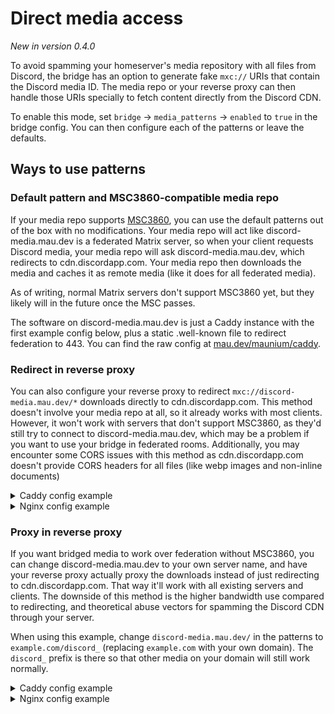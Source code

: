 # Direct media access
_New in version 0.4.0_

To avoid spamming your homeserver's media repository with all files from
Discord, the bridge has an option to generate fake `mxc://` URIs that contain
the Discord media ID. The media repo or your reverse proxy can then handle
those URIs specially to fetch content directly from the Discord CDN.

To enable this mode, set `bridge` -> `media_patterns` -> `enabled` to `true`
in the bridge config. You can then configure each of the patterns or leave the
defaults.

## Ways to use patterns

### Default pattern and MSC3860-compatible media repo
If your media repo supports [MSC3860], you can use the default patterns out of
the box with no modifications. Your media repo will act like discord-media.mau.dev
is a federated Matrix server, so when your client requests Discord media, your
media repo will ask discord-media.mau.dev, which redirects to cdn.discordapp.com.
Your media repo then downloads the media and caches it as remote media (like it
does for all federated media).

As of writing, normal Matrix servers don't support MSC3860 yet, but they likely
will in the future once the MSC passes.

The software on discord-media.mau.dev is just a Caddy instance with the first
example config below, plus a static .well-known file to redirect federation to
443. You can find the raw config at [mau.dev/maunium/caddy].

[mau.dev/maunium/caddy]: https://mau.dev/maunium/caddy/-/blob/master/vhosts/discord-media.mau.dev
[MSC3860]: https://github.com/matrix-org/matrix-spec-proposals/pull/3860

### Redirect in reverse proxy
You can also configure your reverse proxy to redirect `mxc://discord-media.mau.dev/*`
downloads directly to cdn.discordapp.com. This method doesn't involve your
media repo at all, so it already works with most clients. However, it won't
work with servers that don't support MSC3860, as they'd still try to connect to
discord-media.mau.dev, which may be a problem if you want to use your bridge in
federated rooms. Additionally, you may encounter some CORS issues with this
method as cdn.discordapp.com doesn't provide CORS headers for all files (like
webp images and non-inline documents)

<details>
<summary>Caddy config example</summary>

```Caddyfile
matrix.example.com {
	handle /_matrix/media/*/download/discord-media.mau.dev/* {
		# The redirect must have CORS headers to let web clients follow it.
		header Access-Control-Allow-Origin *
		# Need to use a route directive to make the uri mutations apply before redir
		route {
			# Remove path prefix
			uri path_regexp ^/_matrix/media/.+/download/discord-media\.mau\.dev/ /
			# The mxc patterns use | instead of /, so replace it first turning the path into attachments/1234/5678/filename.png
			uri replace "%7C" /
			# Then redirect to cdn.discordapp.com/attachments/1234/5678/filename.png with HTTP 307
			redir https://cdn.discordapp.com{uri} 307
		}
	}
	# Special-case stickers because they don't have CORS headers on cdn.discordapp.com for some reason
	handle /_matrix/media/*/download/discord-media.mau.dev/stickers|* {
		header Access-Control-Allow-Origin *
		route {
			uri path_regexp ^/_matrix/media/.+/download/discord-media\.mau\.dev/ /
			uri replace "%7C" /
			redir https://media.discordapp.net{uri} 307
		}
	}
	# Do the same for thumbnails, but redirect to media.discordapp.net (which is Discord's thumbnailing server, and happens to use similar width/height params as Matrix)
	# Alternatively, you can point this at cdn.discordapp.com too. Clients shouldn't mind even if they get a bigger image than they asked for.
	handle /_matrix/media/*/thumbnail/discord-media.mau.dev/* {
		header Access-Control-Allow-Origin *
		route {
			uri path_regexp ^/_matrix/media/.+/thumbnail/discord-media\.mau\.dev/ /
			uri replace "%7C" /
			redir https://media.discordapp.net{uri} 307
		}
	}
	# The usual proxying to your homeserver
	handle /_matrix/* {
		reverse_proxy http://localhost:8008
	}
}
```

</details>

<details>
<summary>Nginx config example</summary>

```nginx
server {
	listen 443;
	server_name matrix.example.com;
	# ... usual /_matrix location block and other stuff ...
	# N.B. If you use a regex pattern for the /_matrix block, it must be below these locations

	location ~ ^/_matrix/media/(?:v3|r0)/download/discord-media.mau.dev/attachments\|([0-9]+)\|([0-9]+)\|(.+)$ {
		proxy_hide_header Access-Control-Allow-Origin;
		add_header Access-Control-Allow-Origin *;
		return 307 https://cdn.discordapp.com/attachments/$1/$2/$3;
	}
	location ~ ^/_matrix/media/(?:v3|r0)/download/discord-media.mau.dev/emojis\|(.+)$ {
		proxy_hide_header Access-Control-Allow-Origin;
		add_header Access-Control-Allow-Origin *;
		return 307 https://cdn.discordapp.com/emojis/$1;
	}
	location ~ ^/_matrix/media/(?:v3|r0)/download/discord-media.mau.dev/stickers\|(.+)$ {
		proxy_hide_header Access-Control-Allow-Origin;
		add_header Access-Control-Allow-Origin *;
		# Stickers don't have CORS headers on cdn.discordapp.com for some reason, so always use media.
		return 307 https://media.discordapp.net/stickers/$1;
	}
	location ~ ^/_matrix/media/(?:v3|r0)/download/discord-media.mau.dev/avatars\|([0-9]+)\|(.+)$ {
		proxy_hide_header Access-Control-Allow-Origin;
		add_header Access-Control-Allow-Origin *;
		return 307 https://cdn.discordapp.com/avatars/$1/$2;
	}

	# Thumbnails (optional-ish)
	location ~ ^/_matrix/media/(?:v3|r0)/thumbnail/discord-media.mau.dev/attachments\|([0-9]+)\|([0-9]+)\|(.+)$ {
		proxy_hide_header Access-Control-Allow-Origin;
		add_header Access-Control-Allow-Origin *;
		return 307 https://media.discordapp.net/attachments/$1/$2/$3?$args;
	}
	location ~ ^/_matrix/media/(?:v3|r0)/thumbnail/discord-media.mau.dev/emojis\|(.+)$ {
		proxy_hide_header Access-Control-Allow-Origin;
		add_header Access-Control-Allow-Origin *;
		return 307 https://media.discordapp.net/emojis/$1?$args;
	}
	location ~ ^/_matrix/media/(?:v3|r0)/thumbnail/discord-media.mau.dev/stickers\|(.+)$ {
		proxy_hide_header Access-Control-Allow-Origin;
		add_header Access-Control-Allow-Origin *;
		return 307 https://media.discordapp.net/stickers/$1?$args;
	}
	location ~ ^/_matrix/media/(?:v3|r0)/thumbnail/discord-media.mau.dev/avatars\|([0-9]+)\|(.+)$ {
		proxy_hide_header Access-Control-Allow-Origin;
		add_header Access-Control-Allow-Origin *;
		return 307 https://media.discordapp.net/avatars/$1/$2?$args;
	}
}
```

</details>

### Proxy in reverse proxy
If you want bridged media to work over federation without MSC3860, you can
change discord-media.mau.dev to your own server name, and have your reverse proxy
actually proxy the downloads instead of just redirecting to cdn.discordapp.com.
That way it'll work with all existing servers and clients. The downside of this
method is the higher bandwidth use compared to redirecting, and theoretical
abuse vectors for spamming the Discord CDN through your server.

When using this example, change `discord-media.mau.dev/` in the patterns to
`example.com/discord_` (replacing `example.com` with your own domain). The
`discord_` prefix is there so that other media on your domain will still work
normally.

<details>
<summary>Caddy config example</summary>

```Caddyfile
matrix.example.com {
	handle /_matrix/media/*/download/example.com/discord_* {
		header Access-Control-Allow-Origin *
		# Remove path prefix
		uri path_regexp ^/_matrix/media/.+/download/example\.com/discord_ /
		# The mxc patterns use | instead of /, so replace it first turning it into attachments/1234/5678/filename.png
		uri replace "%7C" /
		reverse_proxy {
			# reverse_proxy automatically includes the uri, so no {uri} at the end
			to https://cdn.discordapp.com
			# Caddy doesn't set the Host header automatically when reverse proxying
			# (because usually reverse proxies are local and don't care about Host headers)
			header_up Host cdn.discordapp.com
		}
	}
	# Do the same for thumbnails, but redirect to media.discordapp.net (which is Discord's thumbnailing server, and happens to use similar width/height params as Matrix)
	# Alternatively, you can point this at cdn.discordapp.com too. Clients shouldn't mind even if they get a bigger image than they asked for.
	handle /_matrix/media/*/thumbnail/example.com/discord_* {
		header Access-Control-Allow-Origin *
		uri path_regexp ^/_matrix/media/.+/thumbnail/example\.com/discord_ /
		uri replace "%7C" /
		reverse_proxy {
			to https://media.discordapp.net
			header_up Host media.discordapp.net
		}
	}
	handle /_matrix/* {
		reverse_proxy http://localhost:8008
	}
}
```

</details>

<details>
<summary>Nginx config example</summary>

```nginx
server {
	listen 443;
	server_name matrix.example.com;
	# ... usual /_matrix location block and other stuff ...
	# N.B. If you use a regex pattern for the /_matrix block, it must be below these locations

	# You may need to configure a resolver for nginx to be able to resolve cdn.discordapp.com
	#resolver 8.8.8.8;

	location ~ ^/_matrix/media/(?:v3|r0)/download/example.com/discord_attachments\|([0-9]+)\|([0-9]+)\|(.+)$ {
		proxy_hide_header Access-Control-Allow-Origin;
		add_header Access-Control-Allow-Origin *;
		proxy_set_header Host cdn.discordapp.com;
		proxy_pass https://cdn.discordapp.com/attachments/$1/$2/$3;
	}
	location ~ ^/_matrix/media/(?:v3|r0)/download/example.com/discord_emojis\|(.+)$ {
		proxy_hide_header Access-Control-Allow-Origin;
		add_header Access-Control-Allow-Origin *;
		proxy_set_header Host cdn.discordapp.com;
		proxy_pass https://cdn.discordapp.com/emojis/$1;
	}
	location ~ ^/_matrix/media/(?:v3|r0)/download/example.com/discord_stickers\|(.+)$ {
		proxy_hide_header Access-Control-Allow-Origin;
		add_header Access-Control-Allow-Origin *;
		proxy_set_header Host cdn.discordapp.com;
		proxy_pass https://cdn.discordapp.com/stickers/$1;
	}
	location ~ ^/_matrix/media/(?:v3|r0)/download/example.com/discord_avatars\|([0-9]+)\|(.+)$ {
		proxy_hide_header Access-Control-Allow-Origin;
		add_header Access-Control-Allow-Origin *;
		proxy_set_header Host cdn.discordapp.com;
		proxy_pass https://cdn.discordapp.com/avatars/$1/$2;
	}

	# Thumbnails (optional-ish)
	location ~ ^/_matrix/media/(?:v3|r0)/thumbnail/example.com/discord_attachments\|([0-9]+)\|([0-9]+)\|(.+)$ {
		proxy_hide_header Access-Control-Allow-Origin;
		add_header Access-Control-Allow-Origin *;
		proxy_set_header Host media.discordapp.net;
		proxy_pass https://media.discordapp.net/attachments/$1/$2/$3?$args;
	}
	location ~ ^/_matrix/media/(?:v3|r0)/thumbnail/example.com/discord_emojis\|(.+)$ {
		proxy_hide_header Access-Control-Allow-Origin;
		add_header Access-Control-Allow-Origin *;
		proxy_set_header Host media.discordapp.net;
		proxy_pass https://media.discordapp.net/emojis/$1?$args;
	}
	location ~ ^/_matrix/media/(?:v3|r0)/thumbnail/example.com/discord_stickers\|(.+)$ {
		proxy_hide_header Access-Control-Allow-Origin;
		add_header Access-Control-Allow-Origin *;
		proxy_set_header Host media.discordapp.net;
		proxy_pass https://media.discordapp.net/stickers/$1?$args;
	}
	location ~ ^/_matrix/media/(?:v3|r0)/thumbnail/example.com/discord_avatars\|([0-9]+)\|(.+)$ {
		proxy_hide_header Access-Control-Allow-Origin;
		add_header Access-Control-Allow-Origin *;
		proxy_set_header Host media.discordapp.net;
		proxy_pass https://media.discordapp.net/avatars/$1/$2?$args;
	}
}
```

</details>
